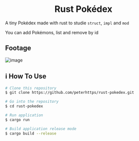 <h1 align="center">Rust Pokédex</h1>

A tiny Pokédex made with rust to studie `struct`, `impl` and `mod`

You can add Pokémons, list and remove by id

## Footage

![image](https://user-images.githubusercontent.com/20236175/129485171-6deb0535-ed2e-4502-bd9d-9833caba5fbe.png)


## :information_source: How To Use

```bash
# Clone this repository
$ git clone https://github.com/peterhttps/rust-pokedex.git

# Go into the repository
$ cd rust-pokedex

# Run application
$ cargo run

# Build application release mode
$ cargo build --release
```


